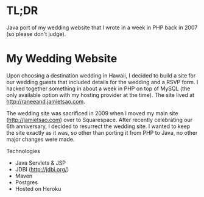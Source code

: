 TL;DR
======

Java port of my wedding website that I wrote in a week in PHP back in 2007 (so please don't judge).

My Wedding Website
========

Upon choosing a destination wedding in Hawaii, I decided to build a site for our wedding guests that included details for the wedding and a RSVP form.  I hacked together something in about a week in PHP on top of MySQL (the only available option with my hosting provider at the time).  The site lived at http://raneeand.jamietsao.com.

The wedding site was sacrificed in 2009 when I moved my main site (http://jamietsao.com) over to Squarespace.  After recently celebrating our 6th anniversary, I decided to resurrect the wedding site.  I wanted to keep the site exactly as it was, so other than porting it from PHP to Java, no other major changes were made.

Technologies
- Java Servlets & JSP
- JDBI (http://jdbi.org/) 
- Maven
- Postgres
- Hosted on Heroku

